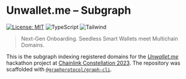 # Unwallet.me – Subgraph

[![License: MIT](https://img.shields.io/badge/License-MIT-yellow.svg)](https://opensource.org/licenses/MIT)
![TypeScript](https://img.shields.io/badge/Typescript-blue)
![Tailwind](https://img.shields.io/badge/The_Graph-gray)

> Next-Gen Onboarding. Seedless Smart Wallets meet Multichain Domains.

This is the subgraph indexing registered domains for the _[Unwallet.me](https://unwallet.me/)_ hackathon project at [Chainlink Constellation 2023](https://chain.link/hackathon). The repository was scaffolded with [`@graphprotocol/graph-cli`](https://github.com/graphprotocol/graph-tooling).
